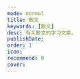 ```yaml
---
mode: normal
title: 散文
keywords: [散文]
desc: 有关散文的学习文章。
publishDate: 
order: 1
icon: 
recommend: 0
cover: 
---
```

